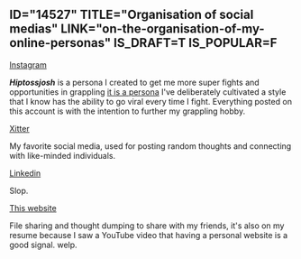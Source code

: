 ID="14527"
TITLE="Organisation of social medias"
LINK="on-the-organisation-of-my-online-personas"
IS_DRAFT=T
IS_POPULAR=F
----------

[Instagram](https://instagram.com/hiptossjosh) 

***Hiptossjosh*** is a persona I created to get me more super fights and opportunities in grappling <u>it is a persona</u> I've deliberately cultivated a style that I know has the ability to go viral every time I fight. Everything posted on this account is with the intention to further my grappling hobby. 

[Xitter](https://x.com/hiptossjosh) 

My favorite social media, used for posting random thoughts and connecting with like-minded individuals. 

[Linkedin](https://www.linkedin.com/in/josh-shipton-b502691a6/)

Slop. 

[This website](/)

File sharing and thought dumping to share with my friends, it's also on my resume because I saw a YouTube video that having a personal website is a good signal. welp. 



